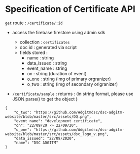# Specification of Certificate API

`get` route : `/certificate/:id`

- access the firebase firestore using admin sdk 
    - collection : `certificates`
    - doc id : generated via script
    - fields stored :
        - name : string
        - data_issued : string
        - event_name : string 
        - on : string (duration of event)
        - o_one : string (img of primary orgranizer)
        - o_two : string (img of secondary origranizer)

- `/certificate/sample` : returns : (in string format, please use JSON.parse() to get the object )

```
{
    "o_two": "https://github.com/Adgitmdsc/dsc-adgitm-website/blob/master/src/assets/DQ.png",
    "event_name": "development certificate",
    "on": "22/09/20 -> 22/09/20",
    "o_one": "https://github.com/Adgitmdsc/dsc-adgitm-website/blob/master/src/assets/dsc_logo_v.png",
    "data_issued": "22/09/2020",
    "name": "DSC ADGITM"
}
```
